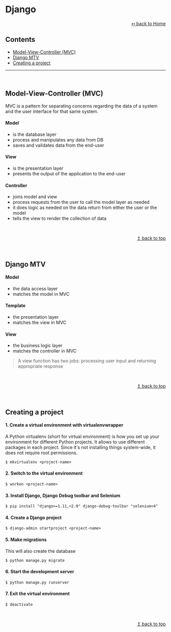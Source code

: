 # Django

<div align="right">

[↤ back to Home](README.md)

</div>

## Contents

* [Model-View-Controller (MVC)](#model-view-controller-mvc)
* [Django MTV](#django-mtv)
* [Creating a project](#creating-a-project)
---
<br>

## Model-View-Controller (MVC)

MVC is a pattern for separating concerns regarding the data of a system and the user interface for that same system.

#### Model
* is the database layer
* process and manipulates any data from DB
* saves and validates data from the end-user

#### View
* is the presentation layer
* presents the output of the application to the end-user

#### Controller
* joins model and view
* process requests from the user to call the model layer as needed
* it does logic as needed on the data return from either the user or the model
* tells the view to render the collection of data

<br>
<div align="right">

[↥ back to top](#django)

</div>
<br>

## Django MTV
#### Model
* the data access layer
* matches the model in MVC

#### Template
* the presentation layer
* matches the view in MVC

#### View
* the business logic layer
* matches the controller in MVC
> A view function has two jobs: processing user input and returning appropriate response

<br>
<div align="right">

[↥ back to top](#django)

</div>
<br>

## Creating a project
#### 1. Create a virtual environment with virtualenvwrapper
A Python virtualenv (short for virtual environment) is how you set up your environment for different Python projects. It allows to use different packages in each project. Since it's not installing things system-wide, it does not require root permissions.
```shell
$ mkvirtualenv <project-name>
```
#### 2. Switch to the virtual environment
```shell
$ workon <project-name>
```
#### 3. Install Django, Django Debug toolbar and Selenium
```shell
$ pip install "django>=1.11,<2.0" django-debug-toolbar "selenium<4"
```
#### 4. Create a Django project
```shell
$ django-admin startproject <project-name>
```
#### 5. Make migrations
This will also create the database
```shell
$ python manage.py migrate
```
#### 6. Start the development server
```shell
$ python manage.py runserver
```
#### 7. Exit the virtual environment
```shell
$ deactivate
```

<br>
<div align="right">

[↥ back to top](#django)

</div>
<br>
